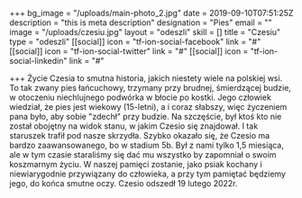 +++
bg_image = "/uploads/main-photo_2.jpg"
date = 2019-09-10T07:51:25Z
description = "this is meta description"
designation = "Pies"
email = ""
image = "/uploads/czesiu.jpg"
layout = "odeszli"
skill = []
title = "Czesiu"
type = "odeszli"
[[social]]
icon = "tf-ion-social-facebook"
link = "#"
[[social]]
icon = "tf-ion-social-twitter"
link = "#"
[[social]]
icon = "tf-ion-social-linkedin"
link = "#"

+++
Życie Czesia to smutna historia, jakich niestety wiele na polskiej wsi. To tak zwany pies łańcuchowy, trzymany przy brudnej, śmierdzącej budzie, w otoczeniu niechlujnego podwórka w błocie po kostki. Jego człowiek wiedział, że pies jest wiekowy (15-letni), a i coraz słabszy, więc życzeniem pana było, aby sobie "zdechł" przy budzie. Na szczęście, był ktoś kto nie został obojętny na widok stanu, w jakim Czesio się znajdował. I tak staruszek trafił pod nasze skrzydła. Szybko okazało się, że Czesio ma bardzo zaawansowanego, bo w stadium 5b. Był z nami tylko 1,5 miesiąca, ale w tym czasie staraliśmy się dać mu wszystko by zapomniał o swoim koszmarnym życiu. W naszej pamięci zostanie, jako psiak kochany i niewiarygodnie przywiązany do człowieka, a przy tym pamiętać będziemy jego, do końca smutne oczy. Czesio odszedł 19 lutego 2022r.